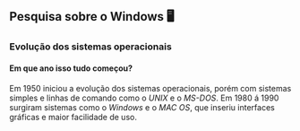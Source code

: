 ## Pesquisa sobre o Windows 🖥
### Evolução dos sistemas operacionais 
#### Em que ano isso tudo começou?
Em 1950 iniciou a evolução dos sistemas operacionais, porém com sistemas simples e linhas de comando como o *UNIX* e o *MS-DOS*. Em 1980 á 1990 surgiram sistemas como o *Windows* e o *MAC OS*, que inseriu interfaces gráficas e maior facilidade de uso. 
